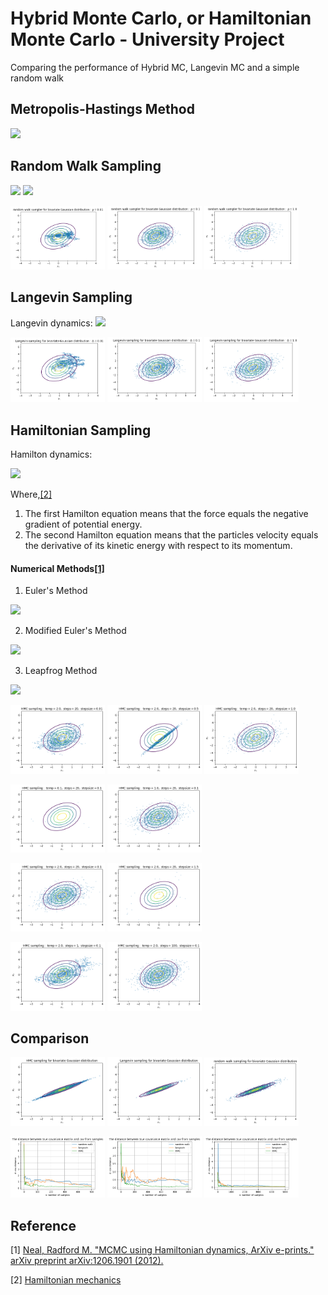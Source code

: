 # Hybrid Monte Carlo, or Hamiltonian Monte Carlo  - University Project
Comparing the performance of Hybrid MC, Langevin MC and a simple random walk

## Metropolis-Hastings Method
<img src="http://www.sciweavers.org/upload/Tex2Img_1557063031/render.png"/>

## Random Walk Sampling
<img src="http://www.sciweavers.org/upload/Tex2Img_1557062476/render.png"/>
<img src="http://www.sciweavers.org/upload/Tex2Img_1557063410/render.png"/>

<p float="middle">
  <img src="https://github.com/Rafaelchen0625/Hybrid-Monte-Carlo/blob/master/Images/random_walk_0.01.png", width="30%", height="30%"/>
  <img src="https://github.com/Rafaelchen0625/Hybrid-Monte-Carlo/blob/master/Images/random_walk_0.1.png", width="30%", height="30%"/>
  <img src="https://github.com/Rafaelchen0625/Hybrid-Monte-Carlo/blob/master/Images/random_walk_1.0.png", width="30%", height="30%"/>
</p>

## Langevin Sampling

Langevin dynamics: <img src="http://www.sciweavers.org/upload/Tex2Img_1557064556/render.png">

<p float="middle">
  <img src="https://github.com/Rafaelchen0625/Hybrid-Monte-Carlo/blob/master/Images/langevin_0.01.png", width="30%", height="30%"/>
  <img src="https://github.com/Rafaelchen0625/Hybrid-Monte-Carlo/blob/master/Images/langevin_0.1.png", width="30%", height="30%"/>
  <img src="https://github.com/Rafaelchen0625/Hybrid-Monte-Carlo/blob/master/Images/langevin_1.0.png", width="30%", height="30%"/>
</p>

## Hamiltonian Sampling

Hamilton dynamics: 

<img src="http://www.sciweavers.org/upload/Tex2Img_1557065364/render.png"/>

Where,[[2]](https://en.wikipedia.org/w/index.php?title=Hamiltonian_mechanics&oldid=848677024)
1. The first Hamilton equation means that the force equals the negative gradient of potential energy.
2. The second Hamilton equation means that the particles velocity equals the derivative of its kinetic energy with respect to its momentum.

#### Numerical Methods[[1]](https://arxiv.org/abs/1206.1901)
1. Euler's Method
<img src="http://www.sciweavers.org/upload/Tex2Img_1557068627/render.png"/>

2. Modified Euler's Method
<img src="http://www.sciweavers.org/upload/Tex2Img_1557068516/render.png"/>

3. Leapfrog Method
<img src="http://www.sciweavers.org/upload/Tex2Img_1557068596/render.png"/>


<p float="middle">
  <img src="https://github.com/Rafaelchen0625/Hybrid-Monte-Carlo/blob/master/Images/HMC_epsilon_0_0_1.png", width="30%", height="30%"/>
  <img src="https://github.com/Rafaelchen0625/Hybrid-Monte-Carlo/blob/master/Images/HMC_epsilon_0_5.png", width="30%", height="30%"/>
  <img src="https://github.com/Rafaelchen0625/Hybrid-Monte-Carlo/blob/master/Images/HMC_epsilon_1_0.png", width="30%", height="30%"/>
</p>

<p float="middle">
  <img src="https://github.com/Rafaelchen0625/Hybrid-Monte-Carlo/blob/master/Images/HMC_temp_0_1.png", width="30%", height="30%"/>
  <img src="https://github.com/Rafaelchen0625/Hybrid-Monte-Carlo/blob/master/Images/HMC_temp_1.png", width="30%", height="30%"/>
</p>

<p float="middle">
  <img src="https://github.com/Rafaelchen0625/Hybrid-Monte-Carlo/blob/master/Images/HMC_temp_2.png", width="30%", height="30%"/>
   <img src="https://github.com/Rafaelchen0625/Hybrid-Monte-Carlo/blob/master/Images/HMC_temp_1_5.png", width="30%", height="30%"/>
</p>

<p float="middle">
  <img src="https://github.com/Rafaelchen0625/Hybrid-Monte-Carlo/blob/master/Images/HMC_step_1.png", width="30%", height="30%"/>
  <img src="https://github.com/Rafaelchen0625/Hybrid-Monte-Carlo/blob/master/Images/HMC_step_100.png", width="30%", height="30%"/>
</p>

## Comparison
<p float="middle">
  <img src="https://github.com/Rafaelchen0625/Hybrid-Monte-Carlo/blob/master/Images/comparison_accept_hmc.png", width="30%", height="30%"/>
  <img src="https://github.com/Rafaelchen0625/Hybrid-Monte-Carlo/blob/master/Images/comparison_accept_lan.png", width="30%", height="30%"/>
  <img src="https://github.com/Rafaelchen0625/Hybrid-Monte-Carlo/blob/master/Images/comparison_accept_rw.png", width="30%", height="30%"/>
</p>

<p float="middle">
  <img src="https://github.com/Rafaelchen0625/Hybrid-Monte-Carlo/blob/master/Images/comparison_500.png", width="30%", height="30%"/>
  <img src="https://github.com/Rafaelchen0625/Hybrid-Monte-Carlo/blob/master/Images/comparison_1000.png", width="30%", height="30%"/>
  <img src="https://github.com/Rafaelchen0625/Hybrid-Monte-Carlo/blob/master/Images/comparison_5000.png", width="30%", height="30%"/>
</p>

## Reference
[1] [Neal, Radford M. "MCMC using Hamiltonian dynamics, ArXiv e-prints." arXiv preprint arXiv:1206.1901 (2012).](https://arxiv.org/abs/1206.1901)

[2] [Hamiltonian mechanics](https://en.wikipedia.org/w/index.php?title=Hamiltonian_mechanics&oldid=848677024)
